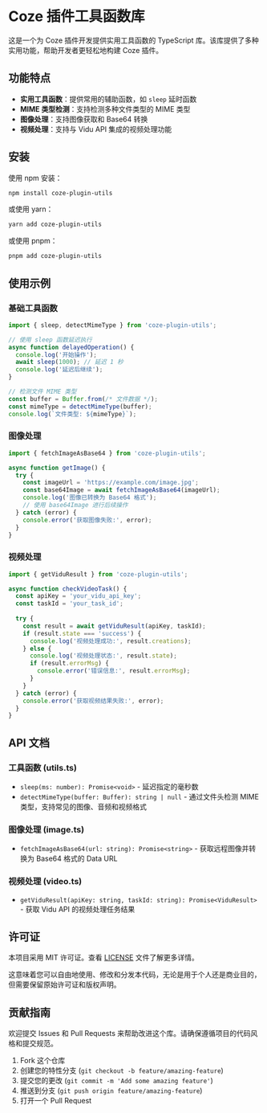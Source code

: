 # Coze 插件工具函数库

这是一个为 Coze 插件开发提供实用工具函数的 TypeScript 库。该库提供了多种实用功能，帮助开发者更轻松地构建 Coze 插件。

## 功能特点

- **实用工具函数**：提供常用的辅助函数，如 `sleep` 延时函数
- **MIME 类型检测**：支持检测多种文件类型的 MIME 类型
- **图像处理**：支持图像获取和 Base64 转换
- **视频处理**：支持与 Vidu API 集成的视频处理功能

## 安装

使用 npm 安装：

```bash
npm install coze-plugin-utils
```

或使用 yarn：

```bash
yarn add coze-plugin-utils
```

或使用 pnpm：

```bash
pnpm add coze-plugin-utils
```

## 使用示例

### 基础工具函数

```typescript
import { sleep, detectMimeType } from 'coze-plugin-utils';

// 使用 sleep 函数延迟执行
async function delayedOperation() {
  console.log('开始操作');
  await sleep(1000); // 延迟 1 秒
  console.log('延迟后继续');
}

// 检测文件 MIME 类型
const buffer = Buffer.from(/* 文件数据 */);
const mimeType = detectMimeType(buffer);
console.log(`文件类型: ${mimeType}`);
```

### 图像处理

```typescript
import { fetchImageAsBase64 } from 'coze-plugin-utils';

async function getImage() {
  try {
    const imageUrl = 'https://example.com/image.jpg';
    const base64Image = await fetchImageAsBase64(imageUrl);
    console.log('图像已转换为 Base64 格式');
    // 使用 base64Image 进行后续操作
  } catch (error) {
    console.error('获取图像失败:', error);
  }
}
```

### 视频处理

```typescript
import { getViduResult } from 'coze-plugin-utils';

async function checkVideoTask() {
  const apiKey = 'your_vidu_api_key';
  const taskId = 'your_task_id';
  
  try {
    const result = await getViduResult(apiKey, taskId);
    if (result.state === 'success') {
      console.log('视频处理成功:', result.creations);
    } else {
      console.log('视频处理状态:', result.state);
      if (result.errorMsg) {
        console.error('错误信息:', result.errorMsg);
      }
    }
  } catch (error) {
    console.error('获取视频结果失败:', error);
  }
}
```

## API 文档

### 工具函数 (utils.ts)

- `sleep(ms: number): Promise<void>` - 延迟指定的毫秒数
- `detectMimeType(buffer: Buffer): string | null` - 通过文件头检测 MIME 类型，支持常见的图像、音频和视频格式

### 图像处理 (image.ts)

- `fetchImageAsBase64(url: string): Promise<string>` - 获取远程图像并转换为 Base64 格式的 Data URL

### 视频处理 (video.ts)

- `getViduResult(apiKey: string, taskId: string): Promise<ViduResult>` - 获取 Vidu API 的视频处理任务结果

## 许可证

本项目采用 MIT 许可证。查看 [LICENSE](./LICENSE) 文件了解更多详情。

这意味着您可以自由地使用、修改和分发本代码，无论是用于个人还是商业目的，但需要保留原始许可证和版权声明。

## 贡献指南

欢迎提交 Issues 和 Pull Requests 来帮助改进这个库。请确保遵循项目的代码风格和提交规范。

1. Fork 这个仓库
2. 创建您的特性分支 (`git checkout -b feature/amazing-feature`)
3. 提交您的更改 (`git commit -m 'Add some amazing feature'`)
4. 推送到分支 (`git push origin feature/amazing-feature`)
5. 打开一个 Pull Request
